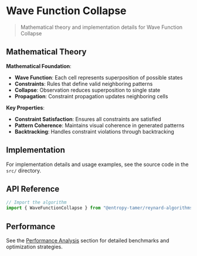 # Wave Function Collapse

> Mathematical theory and implementation details for Wave Function Collapse

## Mathematical Theory

**Mathematical Foundation**:

- **Wave Function**: Each cell represents superposition of possible states
- **Constraints**: Rules that define valid neighboring patterns
- **Collapse**: Observation reduces superposition to single state
- **Propagation**: Constraint propagation updates neighboring cells

**Key Properties**:

- **Constraint Satisfaction**: Ensures all constraints are satisfied
- **Pattern Coherence**: Maintains visual coherence in generated patterns
- **Backtracking**: Handles constraint violations through backtracking

## Implementation

For implementation details and usage examples, see the source code in the `src/` directory.

## API Reference

```typescript
// Import the algorithm
import { WaveFunctionCollapse } from "@entropy-tamer/reynard-algorithms";
```

## Performance

See the [Performance Analysis](../performance/) section for detailed benchmarks and optimization strategies.
